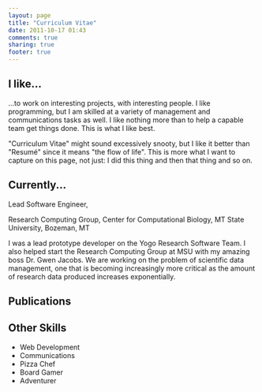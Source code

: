 ```yaml
---
layout: page
title: "Curriculum Vitae"
date: 2011-10-17 01:43
comments: true
sharing: true
footer: true
---
```

## I like...

...to work on interesting projects, with interesting people. I like programming, but I am skilled at a variety of management and communications tasks as well. I like nothing more than to help a capable team get things done. This is what I like best.

"Curriculum Vitae" might sound excessively snooty, but I like it better than "Resumé" since it means "the flow of life". This is more what I want to capture on this page, not just: I did this thing and then that thing and so on.

## Currently...

Lead Software Engineer,

Research Computing Group, Center for Computational Biology, MT State University, Bozeman, MT

I was a lead prototype developer on the Yogo Research Software Team. I also helped start the Research Computing Group at MSU with my amazing boss Dr. Gwen Jacobs. We are working on the problem of scientific data management, one that is becoming increasingly more critical as the amount of research data produced increases exponentially.

## Publications

## Other Skills

* Web Development
* Communications
* Pizza Chef
* Board Gamer
* Adventurer

